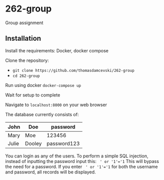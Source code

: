 # 262-group
Group assignment

## Installation

Install the requirements:
Docker, docker compose

Clone the repository:
- `git clone https://github.com/thomasdamcevski/262-group`
- `cd 262-group`

Run using docker
`docker-compose up`

Wait for setup to complete

Navigate to
`localhost:8000`
on your web browser

The database currently consists of:

| John  | Doe    | password    |
|-------|--------|-------------|
| Mary  | Moe    | 123456      |
| Julie | Dooley | password123 |

You can login as any of the users. To perform a simple SQL injection, instead of inputting the password input this:
` ' or '1'='1`
This will bypass the need for a password.
If you enter ` ' or '1'='1` for both the username and password, all records will be displayed.
